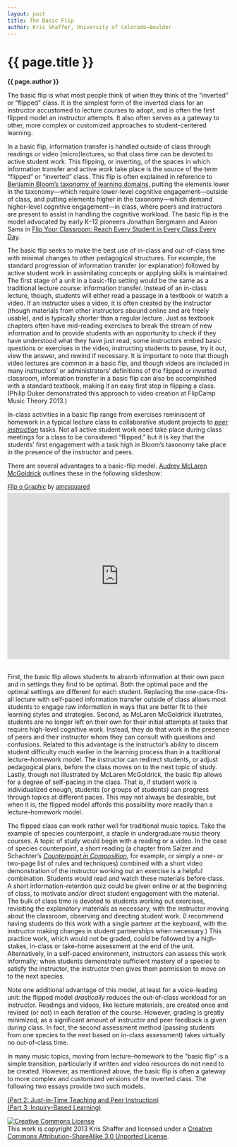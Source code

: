 ```yaml
---
layout: post
title: The Basic Flip
author: Kris Shaffer, University of Colorado–Boulder
---
```


{{ page.title }}
================

**{{ page.author }}**

The basic flip is what most people think of when they think of the “inverted” or “flipped” class. It is the simplest form of the inverted class for an instructor accustomed to lecture courses to adopt, and is often the first flipped model an instructor attempts. It also often serves as a gateway to other, more complex or customized approaches to student-centered learning.

In a basic flip, information transfer is handled outside of class through readings or video (micro)lectures, so that class time can be devoted to active student work. This flipping, or inverting, of the spaces in which information transfer and active work take place is the source of the term “flipped” or “inverted” class. This flip is often explained in reference to[ ](http://ww2.odu.edu/educ/roverbau/Bloom/blooms_taxonomy.htm)[Benjamin Bloom’s taxonomy of learning domains](http://ww2.odu.edu/educ/roverbau/Bloom/blooms_taxonomy.htm), putting the elements lower in the taxonomy—which require lower-level cognitive engagement—outside of class, and putting elements higher in the taxonomy—which demand higher-level cognitive engagement—in class, where peers and instructors are present to assist in handling the cognitive workload. The basic flip is the model advocated by early K–12 pioneers Jonathan Bergmann and Aaron Sams in [Flip Your Classroom: Reach Every Student in Every Class Every Day](http://openlibrary.org/works/OL16495595W/Flip_your_classroom).

The basic flip seeks to make the best use of in-class and out-of-class time with minimal changes to other pedagogical structures. For example, the standard progression of information transfer (or explanation) followed by active student work in assimilating concepts or applying skills is maintained. The first stage of a unit in a basic-flip setting would be the same as a traditional lecture course: information transfer. Instead of an in-class lecture, though, students will either read a passage in a textbook or watch a video. If an instructor uses a video, it is often created by the instructor (though materials from other instructors abound online and are freely usable), and is typically shorter than a regular lecture. Just as textbook chapters often have mid-reading exercises to break the stream of new information and to provide students with an opportunity to check if they have understood what they have just read, some instructors embed basic questions or exercises in the video, instructing students to pause, try it out, view the answer, and rewind if necessary. It is important to note that though video lectures are common in a basic flip, and though videos are included in many instructors’ or administrators’ definitions of the flipped or inverted classroom, information transfer in a basic flip can also be accomplished with a standard textbook, making it an easy first step in flipping a class. (Philip Duker demonstrated this approach to video creation at FlipCamp Music Theory 2013.)

In-class activities in a basic flip range from exercises reminiscent of homework in a typical lecture class to collaborative student projects to [*peer instruction*](hughes.html) tasks. Not all active student work need take place during class meetings for a class to be considered “flipped,” but it is key that the students’ first engagement with a task high in Bloom’s taxonomy take place in the presence of the instructor and peers.

There are several advantages to a basic-flip model. [Audrey McLaren McGoldrick](http://audrey-mcsquared.blogspot.com/) outlines these in the following slideshow:

<p  style=" margin: 12px auto 6px auto; font-family: Helvetica,Arial,Sans-serif; font-style: normal; font-variant: normal; font-weight: normal; font-size: 14px; line-height: normal; font-size-adjust: none; font-stretch: normal; -x-system-font: none; display: block;">   <a title="View Flip o Graphic on Scribd" href="http://www.scribd.com/doc/115057996/Flip-o-Graphic"  style="text-decoration: underline;" >Flip o Graphic</a> by <a title="View amcsquared's profile on Scribd" href="http://www.scribd.com/amcsquared"  style="text-decoration: underline;" >amcsquared</a></p><iframe class="scribd_iframe_embed" src="http://www.scribd.com/embeds/115057996/content?start_page=1&view_mode=slideshow&access_key=key-2oc0sogw75vdpp7oo805&show_recommendations=true" data-auto-height="false" data-aspect-ratio="1.33234859675037" scrolling="no" id="doc_5870" width="100%" height="376" frameborder="0"></iframe><br/><br/>

First, the basic flip allows students to absorb information at their own pace and in settings they find to be optimal. Both the optimal pace and the optimal settings are different for each student. Replacing the one-pace-fits-all lecture with self-paced information transfer outside of class allows most students to engage raw information in ways that are better fit to their learning styles and strategies. Second, as McLaren McGoldrick illustrates, students are no longer left on their own for their initial attempts at tasks that require high-level cognitive work. Instead, they do that work in the presence of peers and their instructor whom they can consult with questions and confusions. Related to this advantage is the instructor’s ability to discern student difficulty much earlier in the learning process than in a traditional lecture–homework model. The instructor can redirect students, or adjust pedagogical plans, before the class moves on to the next topic of study. Lastly, though not illustrated by McLaren McGoldrick, the basic flip allows for a degree of self-pacing in the class. That is, if student work is individualized enough, students (or groups of students) can progress through topics at different paces. This may not always be desirable, but when it is, the flipped model affords this possibility more readily than a lecture–homework model.

The flipped class can work rather well for traditional music topics. Take the example of species counterpoint, a staple in undergraduate music theory courses. A topic of study would begin with a reading or a video. In the case of species counterpoint, a short reading (a chapter from Salzer and Schachter’s [*Counterpoint in Composition*](http://openlibrary.org/works/OL4776739W/Counterpoint_in_composition), for example, or simply a one- or two-page list of rules and techniques) combined with a short video demonstration of the instructor working out an exercise is a helpful combination. Students would read and watch these materials before class. A short information-retention quiz could be given online or at the beginning of class, to motivate and/or direct student engagement with the material. The bulk of class time is devoted to students working out exercises, revisiting the explanatory materials as necessary, with the instructor moving about the classroom, observing and directing student work. (I recommend having students do this work with a single partner at the keyboard, with the instructor making changes in student partnerships when necessary.) This practice work, which would not be graded, could be followed by a high-stakes, in-class or take-home assessment at the end of the unit. Alternatively, in a self-paced environment, instructors can assess this work informally; when students demonstrate sufficient mastery of a species to satisfy the instructor, the instructor then gives them permission to move on to the next species.

Note one additional advantage of this model, at least for a voice-leading unit: the flipped model *drastically* reduces the out-of-class workload for an instructor. Readings and videos, like lecture materials, are created once and revised (or not) in each iteration of the course. However, grading is greatly minimized, as a significant amount of instructor and peer feedback is given *during* class. In fact, the second assessment method (passing students from one species to the next based on in-class assessment) takes virtually no out-of-class time.

In many music topics, moving from lecture–homework to the “basic flip” is a simple transition, particularly if written and video resources do not need to be created. However, as mentioned above, the basic flip is often a gateway to more complex and customized versions of the inverted class. The following two essays provide two such models.

[(Part 2: Just-in-Time Teaching and Peer Instruction)](hughes.html)  
[(Part 3: Inquiry-Based Learning)](shafferpt3.html)  

<a rel="license" href="http://creativecommons.org/licenses/by-sa/3.0/"><img alt="Creative Commons License" style="border-width:0" src="http://i.creativecommons.org/l/by-sa/3.0/88x31.png" /></a><br />This work is copyright 2013 Kris Shaffer and licensed under a <a rel="license" href="http://creativecommons.org/licenses/by-sa/3.0/">Creative Commons Attribution-ShareAlike 3.0 Unported License</a>.
